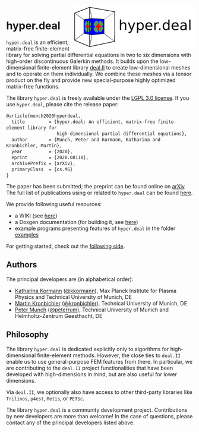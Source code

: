 <img align="right" width="324" height="120" src="doc/pictures/logo.png">

# hyper.deal

`hyper.deal` is an efficient, matrix-free finite-element library for solving 
partial differential equations in two to six dimensions with high-order 
discontinuous Galerkin methods. It builds upon the low-dimensional 
finite-element library [deal.II](https://www.dealii.org/) to create low-dimensional 
meshes and to operate on them individually. We combine these meshes via a tensor 
product on the fly and provide new special-purpose highly optimized matrix-free 
functions.

The library `hyper.deal` is freely available under the [LGPL 3.0 license](LICENSE.MD).
If you use `hyper.deal`, please cite the release paper:
```
@article{munch2020hyperdeal,
  title         = {hyper.deal: An efficient, matrix-free finite-element library for 
                   high-dimensional partial differential equations},  
  author        = {Munch, Peter and Kormann, Katharina and Kronbichler, Martin},
  year          = {2020},
  eprint        = {2020.08110},
  archivePrefix = {arXiv},
  primaryClass  = {cs.MS}
}
```
The paper has been submitted; the preprint can be found online on [arXiv](https://arxiv.org/abs/2002.08110). 
The full list of publications using or related to `hyper.deal` can be found
[here](../../wiki/Publications).

We provide following useful resources:
- a WIKI (see [here](../../wiki/home))
- a Doxgen documentation (for building it, see [here](../../wiki/Installation#documentation))
- example programs presenting features of `hyper.deal` in the  folder [examples](examples)


For getting started, check out the [following side](../../wiki/Getting-started).

## Authors

The principal developers are (in alphabetical order):

- [Katharina Kormann](https://www-m16.ma.tum.de/Allgemeines/KatharinaKormann) ([@kkormann](https://github.com/kkormann)), Max Planck Institute for Plasma Physics and Technical University of Munich, DE 
- [Martin Kronbichler](https://www.lnm.mw.tum.de/staff/martin-kronbichler/) ([@kronbichler](https://github.com/kronbichler)), Technical University of Munich, DE
- [Peter Munch](https://www.lnm.mw.tum.de/staff/peter-muench/) ([@peterrum](https://github.com/peterrum)), Technical University of Munich and Helmholtz-Zentrum Geesthacht, DE

## Philosophy

The library `hyper.deal` is dedicated explicitly only to algorithms for high-dimensional finite-element methods. However, the close ties to `deal.II` enable us to use general-purpose FEM features from there. In particular, we are contributing to the `deal.II` project functionalities that have been developed with high-dimensions in mind, but are also useful for lower dimensions. 

Via `deal.II`, we optionally also have access to other third-party libraries like `Trilinos`, `p4est`, `Metis`, or `PETSc`.

The library `hyper.deal` is a community development project. Contributions by new developers are more than welcome! In the case of questions, please contact any of the principal developers listed above. 

